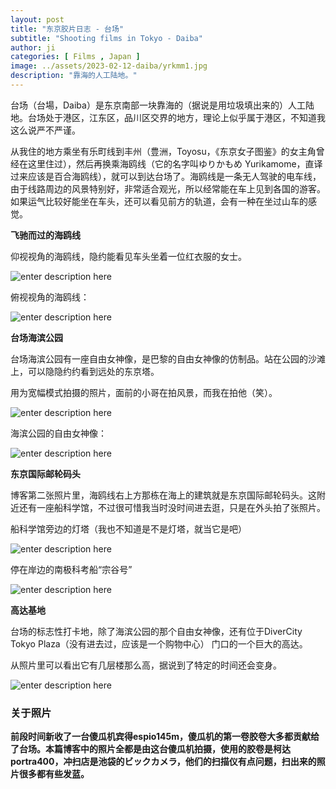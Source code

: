 ```yaml
---
layout: post
title: "东京胶片日志 - 台场"
subtitle: "Shooting films in Tokyo - Daiba"
author: ji
categories: [ Films , Japan ]
image: ../assets/2023-02-12-daiba/yrkmm1.jpg
description: "靠海的人工陆地。"
---
```


台场（台場，Daiba）是东京南部一块靠海的（据说是用垃圾填出来的）人工陆地。台场处于港区，江东区，品川区交界的地方，理论上似乎属于港区，不知道我这么说严不严谨。

从我住的地方乘坐有乐町线到丰州（豊洲，Toyosu，《东京女子图鉴》的女主角曾经在这里住过），然后再换乘海鸥线（它的名字叫ゆりかもめ Yurikamome，直译过来应该是百合海鸥线），就可以到达台场了。海鸥线是一条无人驾驶的电车线，由于线路周边的风景特别好，非常适合观光，所以经常能在车上见到各国的游客。如果运气比较好能坐在车头，还可以看见前方的轨道，会有一种在坐过山车的感觉。


**飞驰而过的海鸥线**

仰视视角的海鸥线，隐约能看见车头坐着一位红衣服的女士。

![enter description here](../assets/2023-02-12-daiba/yrkmm1.jpg)

俯视视角的海鸥线：

![enter description here](../assets/2023-02-12-daiba/yrkmm2.jpg)

**台场海滨公园**

台场海滨公园有一座自由女神像，是巴黎的自由女神像的仿制品。站在公园的沙滩上，可以隐隐约约看到远处的东京塔。

用为宽幅模式拍摄的照片，面前的小哥在拍风景，而我在拍他（笑）。

![enter description here](../assets/2023-02-12-daiba/daiba4.jpg)

海滨公园的自由女神像：

![enter description here](../assets/2023-02-12-daiba/daiba3.jpg)


**东京国际邮轮码头**

博客第二张照片里，海鸥线右上方那栋在海上的建筑就是东京国际邮轮码头。这附近还有一座船科学馆，不过很可惜我当时没时间进去逛，只是在外头拍了张照片。

船科学馆旁边的灯塔（我也不知道是不是灯塔，就当它是吧）

![enter description here](../assets/2023-02-12-daiba/daiba1.jpg)

停在岸边的南极科考船“宗谷号”

![enter description here](../assets/2023-02-12-daiba/daiba2.jpg)

**高达基地**

台场的标志性打卡地，除了海滨公园的那个自由女神像，还有位于DiverCity Tokyo Plaza（没有进去过，应该是一个购物中心） 门口的一个巨大的高达。

从照片里可以看出它有几层楼那么高，据说到了特定的时间还会变身。


![enter description here](../assets/2023-02-12-daiba/daiba5.jpg)


### 关于照片

**前段时间新收了一台傻瓜机宾得espio145m，傻瓜机的第一卷胶卷大多都贡献给了台场。本篇博客中的照片全都是由这台傻瓜机拍摄，使用的胶卷是柯达portra400，冲扫店是池袋的ビックカメラ，他们的扫描仪有点问题，扫出来的照片很多都有些发蓝。**